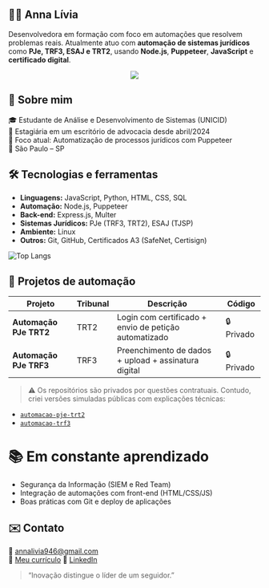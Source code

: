 ## 👩‍💻 Anna Lívia

Desenvolvedora em formação com foco em automações que resolvem problemas reais. Atualmente atuo com **automação de sistemas jurídicos** como **PJe, TRF3, ESAJ e TRT2**, usando **Node.js**, **Puppeteer**, **JavaScript** e **certificado digital**.

<p align="center">
  <a href="https://skillicons.dev">
    <img src="https://skillicons.dev/icons?i=nodejs,js,html,css,mysql,linux" />
  </a>
</p>

## 🚀 Sobre mim

🎓 Estudante de Análise e Desenvolvimento de Sistemas (UNICID)  
💼 Estagiária em um escritório de advocacia desde abril/2024  
🔧 Foco atual: Automatização de processos jurídicos com Puppeteer  
📍 São Paulo – SP

## 🛠️ Tecnologias e ferramentas

- **Linguagens:** JavaScript, Python, HTML, CSS, SQL
- **Automação:** Node.js, Puppeteer
- **Back-end:** Express.js, Multer
- **Sistemas Jurídicos:** PJe (TRF3, TRT2), ESAJ (TJSP)
- **Ambiente:** Linux
- **Outros:** Git, GitHub, Certificados A3 (SafeNet, Certisign)

![Top Langs](https://github-readme-stats.vercel.app/api/top-langs/?username=AnnaLivia19&layout=compact&theme=DarkPink)




## 📁 Projetos de automação

| Projeto                    | Tribunal | Descrição                                          | Código |
|---------------------------|----------|----------------------------------------------------|--------|
| **Automação PJe TRT2**    | TRT2     | Login com certificado + envio de petição automatizado | 🔒 Privado |
| **Automação PJe TRF3**    | TRF3     | Preenchimento de dados + upload + assinatura digital | 🔒 Privado |

> ⚠️ Os repositórios são privados por questões contratuais. Contudo, criei versões simuladas públicas com explicações técnicas:

- [`automacao-pje-trt2`](https://github.com/seu-usuario/automacao-pje-trt2)
- [`automacao-trf3`](https://github.com/seu-usuario/automacao-trf3)

# 📚 Em constante aprendizado

- Segurança da Informação (SIEM e Red Team)
- Integração de automações com front-end (HTML/CSS/JS)
- Boas práticas com Git e deploy de aplicações

## ✉️ Contato

📧 annalivia946@gmail.com  
📄 [Meu currículo](https://link-para-o-curriculo.com) 
🔗 [LinkedIn](https://linkedin.com/in/annalivia)

> “Inovação distingue o líder de um seguidor.”

